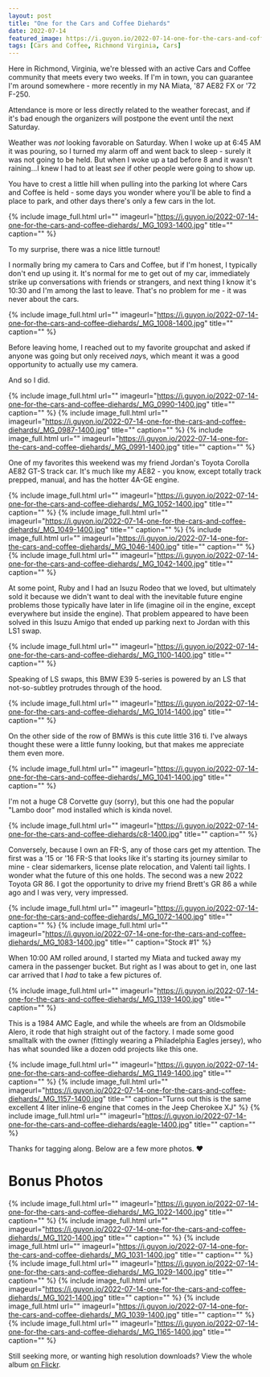 ```yaml
---
layout: post
title: "One for the Cars and Coffee Diehards"
date: 2022-07-14
featured_image: https://i.guyon.io/2022-07-14-one-for-the-cars-and-coffee-diehards/_MG_1002-1400.jpg
tags: [Cars and Coffee, Richmond Virginia, Cars]
---
```


Here in Richmond, Virginia, we're blessed with an active Cars and Coffee community that meets every two weeks. If I'm in town, you can guarantee I'm around somewhere - more recently in my NA Miata, '87 AE82 FX or '72 F-250.

Attendance is more or less directly related to the weather forecast, and if it's bad enough the organizers will postpone the event until the next Saturday.

<!--more-->

Weather was *not* looking favorable on Saturday. When I woke up at 6:45 AM it was pouring, so I turned my alarm off and went back to sleep - surely it was not going to be held. But when I woke up a tad before 8 and it wasn't raining...I knew I had to at least *see* if other people were going to show up.

You have to crest a little hill when pulling into the parking lot where Cars and Coffee is held - some days you wonder where you'll be able to find a place to park, and other days there's only a few cars in the lot.

{% include image_full.html url="" imageurl="https://i.guyon.io/2022-07-14-one-for-the-cars-and-coffee-diehards/_MG_1093-1400.jpg" title="" caption="" %}

To my surprise, there was a nice little turnout!

I normally bring my camera to Cars and Coffee, but if I'm honest, I typically don't end up using it. It's normal for me to get out of my car, immediately strike up conversations with friends or strangers, and next thing I know it's 10:30 and I'm among the last to leave. That's no problem for me - it was never about the cars.

{% include image_full.html url="" imageurl="https://i.guyon.io/2022-07-14-one-for-the-cars-and-coffee-diehards/_MG_1008-1400.jpg" title="" caption="" %}

Before leaving home, I reached out to my favorite groupchat and asked if anyone was going but only received *nay*s, which meant it was a good opportunity to actually use my camera.

And so I did.

{% include image_full.html url="" imageurl="https://i.guyon.io/2022-07-14-one-for-the-cars-and-coffee-diehards/_MG_0990-1400.jpg" title="" caption="" %}
{% include image_full.html url="" imageurl="https://i.guyon.io/2022-07-14-one-for-the-cars-and-coffee-diehards/_MG_0987-1400.jpg" title="" caption="" %}
{% include image_full.html url="" imageurl="https://i.guyon.io/2022-07-14-one-for-the-cars-and-coffee-diehards/_MG_0991-1400.jpg" title="" caption="" %}

One of my favorites this weekend was my friend Jordan's Toyota Corolla AE82 GT-S track car. It's much like my AE82 - you know, except totally track prepped, manual, and has the hotter 4A-GE engine.

{% include image_full.html url="" imageurl="https://i.guyon.io/2022-07-14-one-for-the-cars-and-coffee-diehards/_MG_1052-1400.jpg" title="" caption="" %}
{% include image_full.html url="" imageurl="https://i.guyon.io/2022-07-14-one-for-the-cars-and-coffee-diehards/_MG_1049-1400.jpg" title="" caption="" %}
{% include image_full.html url="" imageurl="https://i.guyon.io/2022-07-14-one-for-the-cars-and-coffee-diehards/_MG_1046-1400.jpg" title="" caption="" %}
{% include image_full.html url="" imageurl="https://i.guyon.io/2022-07-14-one-for-the-cars-and-coffee-diehards/_MG_1042-1400.jpg" title="" caption="" %}

At some point, Ruby and I had an Isuzu Rodeo that we loved, but ultimately sold it because we didn't want to deal with the inevitable future engine problems those typically have later in life (imagine oil in the engine, except everywhere but inside the engine). That problem appeared to have been solved in this Isuzu Amigo that ended up parking next to Jordan with this LS1 swap.

{% include image_full.html url="" imageurl="https://i.guyon.io/2022-07-14-one-for-the-cars-and-coffee-diehards/_MG_1100-1400.jpg" title="" caption="" %}

Speaking of LS swaps, this BMW E39 5-series is powered by an LS that not-so-subtley protrudes through of the hood.

{% include image_full.html url="" imageurl="https://i.guyon.io/2022-07-14-one-for-the-cars-and-coffee-diehards/_MG_1014-1400.jpg" title="" caption="" %}

On the other side of the row of BMWs is this cute little 316 ti. I've always thought these were a little funny looking, but that makes me appreciate them even more.

{% include image_full.html url="" imageurl="https://i.guyon.io/2022-07-14-one-for-the-cars-and-coffee-diehards/_MG_1041-1400.jpg" title="" caption="" %}

I'm not a huge C8 Corvette guy (sorry), but this one had the popular "Lambo door" mod installed which is kinda novel.

{% include image_full.html url="" imageurl="https://i.guyon.io/2022-07-14-one-for-the-cars-and-coffee-diehards/c8-1400.jpg" title="" caption="" %}

Conversely, because I own an FR-S, any of those cars get my attention. The first was a '15 or '16 FR-S that looks like it's starting its journey similar to mine - clear sidemarkers, license plate relocation, and Valenti tail lights. I wonder what the future of this one holds. The second was a new 2022 Toyota GR 86. I got the opportunity to drive my friend Brett's GR 86 a while ago and I was very, very impressed.

{% include image_full.html url="" imageurl="https://i.guyon.io/2022-07-14-one-for-the-cars-and-coffee-diehards/_MG_1072-1400.jpg" title="" caption="" %}
{% include image_full.html url="" imageurl="https://i.guyon.io/2022-07-14-one-for-the-cars-and-coffee-diehards/_MG_1083-1400.jpg" title="" caption="Stock #1" %}

When 10:00 AM rolled around, I started my Miata and tucked away my camera in the passenger bucket. But right as I was about to get in, one last car arrived that I *had* to take a few pictures of. 

{% include image_full.html url="" imageurl="https://i.guyon.io/2022-07-14-one-for-the-cars-and-coffee-diehards/_MG_1139-1400.jpg" title="" caption="" %}

This is a 1984 AMC Eagle, and while the wheels are from an Oldsmobile Alero, it rode that high straight out of the factory. I made some good smalltalk with the owner (fittingly wearing a Philadelphia Eagles jersey), who has what sounded like a dozen odd projects like this one.

{% include image_full.html url="" imageurl="https://i.guyon.io/2022-07-14-one-for-the-cars-and-coffee-diehards/_MG_1149-1400.jpg" title="" caption="" %}
{% include image_full.html url="" imageurl="https://i.guyon.io/2022-07-14-one-for-the-cars-and-coffee-diehards/_MG_1157-1400.jpg" title="" caption="Turns out this is the same excellent 4 liter inline-6 engine that comes in the Jeep Cherokee XJ" %}
{% include image_full.html url="" imageurl="https://i.guyon.io/2022-07-14-one-for-the-cars-and-coffee-diehards/eagle-1400.jpg" title="" caption="" %}

Thanks for tagging along. Below are a few more photos. ❤

# Bonus Photos

{% include image_full.html url="" imageurl="https://i.guyon.io/2022-07-14-one-for-the-cars-and-coffee-diehards/_MG_1022-1400.jpg" title="" caption="" %}
{% include image_full.html url="" imageurl="https://i.guyon.io/2022-07-14-one-for-the-cars-and-coffee-diehards/_MG_1120-1400.jpg" title="" caption="" %}
{% include image_full.html url="" imageurl="https://i.guyon.io/2022-07-14-one-for-the-cars-and-coffee-diehards/_MG_1031-1400.jpg" title="" caption="" %}
{% include image_full.html url="" imageurl="https://i.guyon.io/2022-07-14-one-for-the-cars-and-coffee-diehards/_MG_1029-1400.jpg" title="" caption="" %}
{% include image_full.html url="" imageurl="https://i.guyon.io/2022-07-14-one-for-the-cars-and-coffee-diehards/_MG_1021-1400.jpg" title="" caption="" %}
{% include image_full.html url="" imageurl="https://i.guyon.io/2022-07-14-one-for-the-cars-and-coffee-diehards/_MG_1039-1400.jpg" title="" caption="" %}
{% include image_full.html url="" imageurl="https://i.guyon.io/2022-07-14-one-for-the-cars-and-coffee-diehards/_MG_1165-1400.jpg" title="" caption="" %}

Still seeking more, or wanting high resolution downloads? View the whole album [on Flickr](https://www.flickr.com/photos/gkubed/albums/72157720087757813).
